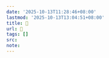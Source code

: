 ```yaml
---
date: '2025-10-13T11:28:46+08:00'
lastmod: '2025-10-13T13:04:51+08:00'
title: 󰞧
url: 󰞧
tags: []
src:
note:
---
```

